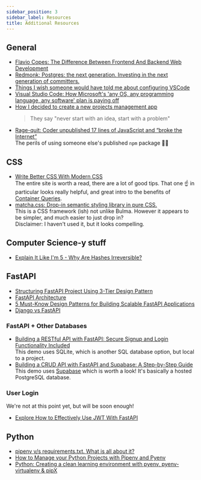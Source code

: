 ```yaml
---
sidebar_position: 3
sidebar_label: Resources
title: Additional Resources
---
```


<!-- markdownlint-disable no-inline-html no-trailing-punctuation -->

## General

- [Flavio Copes: The Difference Between Frontend And Backend Web Development](https://flaviocopes.com/frontend-vs-backend/)
- [Redmonk: Postgres: the next generation. Investing in the next generation of committers.](https://redmonk.com/jgovernor/2023/10/10/postgres-the-next-generation-investing-in-the-next-generation-of-committers/)
- [Things I wish someone would have told me about configuring VSCode](https://www.bryanbraun.com/2023/08/10/things-i-wish-someone-would-have-told-me-about-configuring-vscode/)
- [Visual Studio Code: How Microsoft's 'any OS, any programming language, any software' plan is paying off](https://www.zdnet.com/article/visual-studio-code-how-microsofts-any-os-any-programming-language-any-software-plan-is-paying-off/)
- [How I decided to create a new projects management app](https://flaviocopes.com/new-projects-management-app/)
  >They say "never start with an idea, start with a problem"
- [Rage-quit: Coder unpublished 17 lines of JavaScript and “broke the Internet”](https://arstechnica.com/information-technology/2016/03/rage-quit-coder-unpublished-17-lines-of-javascript-and-broke-the-internet/)
  <br/>The perils of using someone else's published `npm` package 😬😬

## CSS

- [Write Better CSS With Modern CSS](https://css-tip.com/better-modern-css/)
  <br/>The entire site is worth a read, there are a lot of good tips. That one :point_up: in particular looks really helpful, and great intro to the benefits of [Container Queries](https://developer.mozilla.org/en-US/docs/Web/CSS/CSS_containment/Container_queries).
- [matcha.css: Drop-in semantic styling library in pure CSS.](https://matcha.mizu.sh/#matcha)
  <br/>This is a CSS framework (ish) not unlike Bulma. However it appears to be simpler, and much easier to just drop in?
  <br/>Disclaimer: I haven't used it, but it looks compelling.

## Computer Science-y stuff

- [Explain It Like I'm 5 - Why Are Hashes Irreversible?](https://robconery.com/theory/why-are-hashes-irreversible/)

## FastAPI

- [Structuring FastAPI Project Using 3-Tier Design Pattern](https://levelup.gitconnected.com/structuring-fastapi-project-using-3-tier-design-pattern-4d2e88a55757)
- [FastAPI Architecture](https://www.geeksforgeeks.org/fastapi-architecture/)
- [5 Must-Know Design Patterns for Building Scalable FastAPI Applications](https://theprimadonna.medium.com/5-must-know-design-patterns-for-building-scalable-fastapi-applications-36f9f31059fd)
- [Django vs FastAPI](https://medium.com/@ShortHills_Tech/django-vs-fast-api-a-detailed-comparison-df8d00f3c3b2)

### FastAPI + Other Databases

- [Building a RESTful API with FastAPI: Secure Signup and Login Functionality Included](https://python.plainenglish.io/building-a-restful-api-with-fastapi-secure-signup-and-login-functionality-included-45cdbcb36106)
  <br/> This demo uses SQLite, which is another SQL database option, but local to a project.
- [Building a CRUD API with FastAPI and Supabase: A Step-by-Step Guide](https://blog.theinfosecguy.xyz/building-a-crud-api-with-fastapi-and-supabase-a-step-by-step-guide)
  <br/> This demo uses [Supabase](https://supabase.com/) which is worth a look! It's basically a hosted PostgreSQL database.

### User Login

We're not at this point yet, but will be soon enough!

- [Explore How to Effectively Use JWT With FastAPI](https://hackernoon.com/explore-how-to-effectively-use-jwt-with-fastapi)

## Python

- [pipenv v/s requirements.txt. What is all about it?](https://www.linkedin.com/pulse/pipenv-vs-requirementstxt-what-all-shruthi-sagar-cr/)
- [How to Manage your Python Projects with Pipenv and Pyenv](https://www.rootstrap.com/blog/how-to-manage-your-python-projects-with-pipenv-pyenv)
- [Python: Creating a clean learning environment with pyenv, pyenv-virtualenv & pipX](https://towardsdatascience.com/python-how-to-create-a-clean-learning-environment-with-pyenv-pyenv-virtualenv-pipx-ed17fbd9b790)

